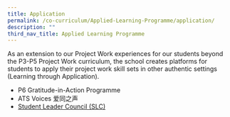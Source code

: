 ```yaml
---
title: Application
permalink: /co-curriculum/Applied-Learning-Programme/application/
description: ""
third_nav_title: Applied Learning Programme
---
```


As an extension to our Project Work experiences for our students beyond the P3-P5 Project Work curriculum, the school creates platforms for students to apply their project work skill sets in other authentic settings (Learning through Application).

* P6 Gratitude-in-Action Programme
* ATS Voices 爱同之声
* [Student Leader Council (SLC)](https://aitong.moe.edu.sg/ats-experience/co-curriculum/student-leadership])